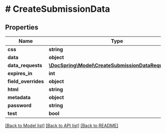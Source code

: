 # # CreateSubmissionData

## Properties

Name | Type | Description | Notes
------------ | ------------- | ------------- | -------------
**css** | **string** |  | [optional]
**data** | **object** |  |
**data_requests** | [**\DocSpring\Model\CreateSubmissionDataRequestData[]**](CreateSubmissionDataRequestData.md) |  | [optional]
**expires_in** | **int** |  | [optional]
**field_overrides** | **object** |  | [optional]
**html** | **string** |  | [optional]
**metadata** | **object** |  | [optional]
**password** | **string** |  | [optional]
**test** | **bool** |  | [optional]

[[Back to Model list]](../../README.md#models) [[Back to API list]](../../README.md#endpoints) [[Back to README]](../../README.md)
